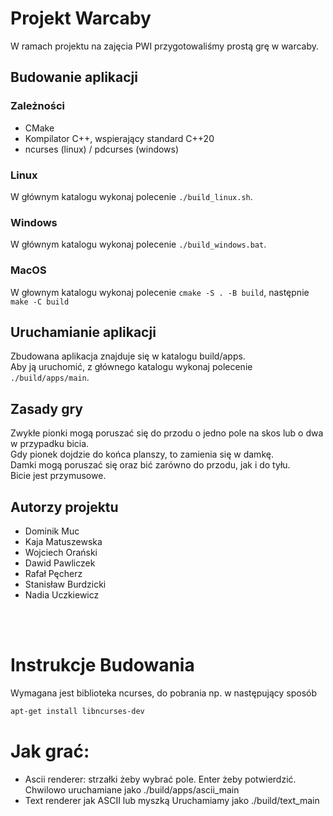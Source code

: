 # Projekt Warcaby

W ramach projektu na zajęcia PWI przygotowaliśmy prostą grę w warcaby.

## Budowanie aplikacji
### Zależności
- CMake
- Kompilator C++, wspierający standard C++20
- ncurses (linux) / pdcurses (windows)

### Linux
W głównym katalogu wykonaj polecenie `./build_linux.sh`.

### Windows
W głównym katalogu wykonaj polecenie `./build_windows.bat`.

### MacOS
W głownym katalogu wykonaj polecenie `cmake -S . -B build`, następnie `make -C build`

## Uruchamianie aplikacji
Zbudowana aplikacja znajduje się w katalogu build/apps.  
Aby ją uruchomić, z głównego katalogu wykonaj polecenie `./build/apps/main`.

## Zasady gry
Zwykłe pionki mogą poruszać się do przodu o jedno pole na skos lub o dwa w przypadku bicia.  
Gdy pionek dojdzie do końca planszy, to zamienia się w damkę.  
Damki mogą poruszać się oraz bić zarówno do przodu, jak i do tyłu.  
Bicie jest przymusowe.

## Autorzy projektu
- Dominik Muc
- Kaja Matuszewska
- Wojciech Orański
- Dawid Pawliczek
- Rafał Pęcherz
- Stanisław Burdzicki
- Nadia Uczkiewicz

<br />
<br />

# Instrukcje Budowania
Wymagana jest biblioteka ncurses, do pobrania np. w następujący sposób
```sh
apt-get install libncurses-dev
```

# Jak grać:
- Ascii renderer:
    strzałki żeby wybrać pole. Enter żeby potwierdzić.
    Chwilowo uruchamiane jako ./build/apps/ascii_main
- Text renderer
    jak ASCII lub myszką
    Uruchamiamy jako ./build/text_main
